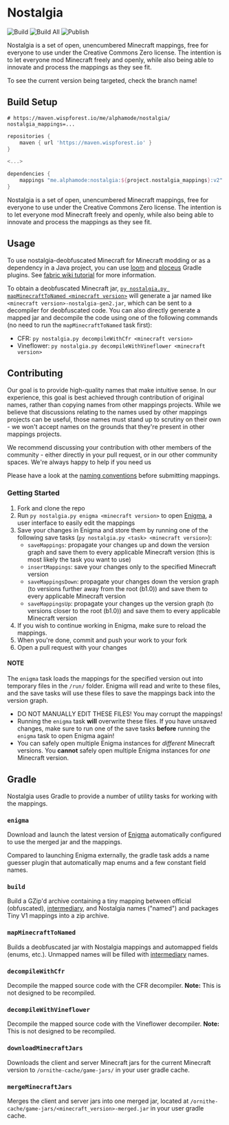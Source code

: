 # Nostalgia

![Build](https://img.shields.io/github/actions/workflow/status/McHistory/nostalgia/build.yml?label=Build&branch=b1.7.3)
![Build All](https://img.shields.io/github/actions/workflow/status/McHistory/nostalgia/build_all.yml?label=Build%20All&branch=b1.7.3)
![Publish](https://img.shields.io/github/actions/workflow/status/McHistory/nostalgia/publish.yml?label=Publish&branch=b1.7.3)

[//]: # (![Discord]&#40;https://img.shields.io/discord/922262455453888542?color=5865F2&label=Discord&logo=Discord&logoColor=ffffff&#41;)

Nostalgia is a set of open, unencumbered Minecraft mappings, free for everyone to use under the Creative Commons Zero license. The intention is to let
everyone mod Minecraft freely and openly, while also being able to innovate and process the mappings as they see fit.

To see the current version being targeted, check the branch name!

## Build Setup
```properties
# https://maven.wispforest.io/me/alphamode/nostalgia/
nostalgia_mappings=...
```


```groovy
repositories {
    maven { url 'https://maven.wispforest.io' }
}

<...>

dependencies {
    mappings "me.alphamode:nostalgia:${project.nostalgia_mappings}:v2"
}
```

Nostalgia is a set of open, unencumbered Minecraft mappings, free for everyone to use under the Creative Commons Zero license. The intention is to let 
everyone mod Minecraft freely and openly, while also being able to innovate and process the mappings as they see fit.

## Usage
To use nostalgia-deobfuscated Minecraft for Minecraft modding or as a dependency in a Java project, you can use [loom](https://github.com/FabricMC/fabric-loom) and [ploceus](https://github.com/OrnitheMC/ploceus) Gradle plugins. See [fabric wiki tutorial](https://fabricmc.net/wiki/tutorial:setup) for more information.

To obtain a deobfuscated Minecraft jar, [`py nostalgia.py mapMinecraftToNamed <minecraft version>`](#mapMinecraftToNamed) will generate a jar named like `<minecraft version>-nostalgia-gen2.jar`, which can be sent to a decompiler for deobfuscated code.
You can also directly generate a mapped jar and decompile the code using one of the following commands (no need to run the `mapMinecraftToNamed` task first):
- CFR: `py nostalgia.py decompileWithCfr <minecraft version>`
- Vineflower: `py nostalgia.py decompileWithVineflower <minecraft version>`

## Contributing

Our goal is to provide high-quality names that make intuitive sense. In our experience, this goal is best achieved through contribution of original names, rather than copying names from other mappings projects. While we believe that discussions relating to the names used by other mappings projects can be useful, those names must stand up to scrutiny on their own - we won't accept names on the grounds that they're present in other mappings projects.

We recommend discussing your contribution with other members of the community - either directly in your pull request, or in our other community spaces. We're always happy to help if you need us

Please have a look at the [naming conventions](/CONVENTIONS.md) before submitting mappings.

### Getting Started

1. Fork and clone the repo
2. Run `py nostalgia.py enigma <minecraft version>` to open [Enigma](https://github.com/OrnitheMC/Enigma), a user interface to easily edit the mappings
3. Save your changes in Enigma and store them by running one of the following save tasks (`py nostalgia.py <task> <minecraft version>`):
   - `saveMappings`: propagate your changes up and down the version graph and save them to every applicable Minecraft version (this is most likely the task you want to use)
   - `insertMappings`: save your changes only to the specified Minecraft version
   - `saveMappingsDown`: propagate your changes down the version graph (to versions further away from the root (b1.0)) and save them to every applicable Minecraft version
   - `saveMappingsUp`: propagate your changes up the version graph (to versions closer to the root (b1.0)) and save them to every applicable Minecraft version
4. If you wish to continue working in Enigma, make sure to reload the mappings.
5. When you're done, commit and push your work to your fork
6. Open a pull request with your changes

#### NOTE

The `enigma` task loads the mappings for the specified version out into temporary files in the `/run/` folder. Enigma will read and write to these files, and the save tasks will use these files to save the mappings back into the version graph.

- DO NOT MANUALLY EDIT THESE FILES! You may corrupt the mappings!
- Running the `enigma` task **will** overwrite these files. If you have unsaved changes, make sure to run one of the save tasks **before** running the `enigma` task to open Enigma again!
- You can safely open multiple Enigma instances for *different* Minecraft versions. You **cannot** safely open multiple Enigma instances for *one* Minecraft version.

## Gradle
Nostalgia uses Gradle to provide a number of utility tasks for working with the mappings.

### `enigma`
Download and launch the latest version of [Enigma](https://github.com/OrnitheMC/Enigma) automatically configured to use the merged jar and the mappings.

Compared to launching Enigma externally, the gradle task adds a name guesser plugin that automatically map enums and a few constant field names.

### `build`
Build a GZip'd archive containing a tiny mapping between official (obfuscated), [intermediary](https://github.com/OrnitheMC/calamus), and Nostalgia names ("named") and packages Tiny V1 mappings into a zip archive.

### `mapMinecraftToNamed`
Builds a deobfuscated jar with Nostalgia mappings and automapped fields (enums, etc.). Unmapped names will be filled with [intermediary](https://github.com/OrnitheMC/calamus) names.

### `decompileWithCfr`
Decompile the mapped source code with the CFR decompiler. **Note:** This is not designed to be recompiled.

### `decompileWithVineflower`
Decompile the mapped source code with the Vineflower decompiler. **Note:** This is not designed to be recompiled.

### `downloadMinecraftJars`
Downloads the client and server Minecraft jars for the current Minecraft version to `/ornithe-cache/game-jars/` in your user gradle cache.

### `mergeMinecraftJars`
Merges the client and server jars into one merged jar, located at `/ornithe-cache/game-jars/<minecraft_version>-merged.jar` in your user gradle cache.
